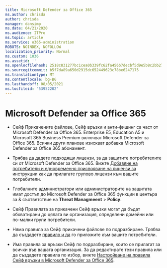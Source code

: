 ```yaml
---
title: Microsoft Defender за Office 365
ms.author: chrisda
author: chrisda
manager: dansimp
ms.date: 04/21/2020
ms.audience: ITPro
ms.topic: article
ms.service: o365-administration
ROBOTS: NOINDEX, NOFOLLOW
localization_priority: Normal
ms.custom: 1036
ms.assetid: ''
ms.openlocfilehash: 2518c831277bc1cea0b339fc62fa456b7decbf5d9e5b8c2bb2733fe47c969a81
ms.sourcegitcommit: b5f7da89a650d2915dc652449623c78be6247175
ms.translationtype: MT
ms.contentlocale: bg-BG
ms.lasthandoff: 08/05/2021
ms.locfileid: "53952202"
---
```

# <a name="microsoft-defender-for-office-365"></a>Microsoft Defender за Office 365

- Сейф Прикачените файлове, Сейф връзки и анти-фишинг са част от Microsoft Defender за Office 365. Enterprise E5, Education A5 и Microsoft 365 Business Premium включват Microsoft Defender за Office 365. Всички други планове изискват добавка Microsoft Defender за Office 365 абонамент.

- Трябва да дадете подходящи лицензи, за да защитите потребителите си от Microsoft Defender за Office 365. Вижте [Добавяне на потребители и едновременно присвояване на лицензи за](/microsoft-365/admin/add-users/add-users) инструкции как да прилагате групово лицензи към вашите потребители.

- Глобалните администратори или администраторите на защитата имат достъп до Microsoft Defender за Office 365 функции в центъра за & съответствие на **Threat Managmeent** \> **Policy**.

- Сейф Правилата за прикачени Сейф връзки могат да бъдат обхватирани до цялата ви организация, определени домейни или по-малки групи потребители.

- Няма правила за Сейф прикачени файлове по подразбиране. Трябва да създадете [правило и да](/microsoft-365/security/office-365-security/set-up-atp-safe-attachments-policies) го приложите към вашите потребители.

- Има правила за връзки Сейф по подразбиране, които се прилагат за всички във вашата организация. За да редактирате тези правила или да създадете правила по избор, вижте [Настройване на правила Сейф връзки в Microsoft Defender за Office 365](/microsoft-365/security/office-365-security/set-up-atp-safe-links-policies).
